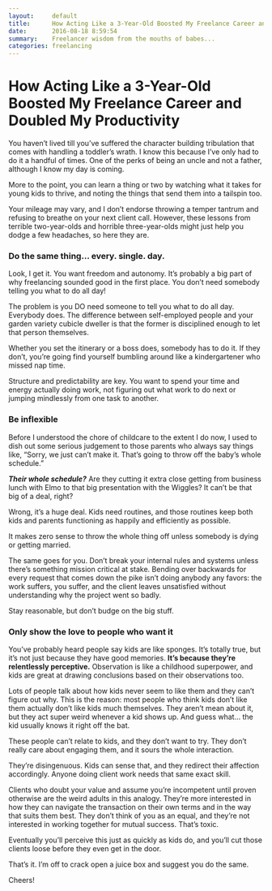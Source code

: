 ```yaml
---
layout:     default
title:      How Acting Like a 3-Year-Old Boosted My Freelance Career and Doubled My Productivity
date:       2016-08-18 8:59:54
summary:    Freelancer wisdom from the mouths of babes... 
categories: freelancing
---
```


# How Acting Like a 3-Year-Old Boosted My Freelance Career and Doubled My Productivity
You haven’t lived till you’ve suffered the character building tribulation that comes with handling a toddler’s wrath. I know this because I’ve only had to do it a handful of times. One of the perks of being an uncle and not a father, although I know my day is coming. 

More to the point, you can learn a thing or two by watching what it takes for young kids to thrive, and noting the things that send them into a tailspin too. 

Your mileage may vary, and I don’t endorse throwing a temper tantrum and refusing to breathe on your next client call. However, these lessons from terrible two-year-olds and horrible three-year-olds might just help you dodge a few headaches, so here they are. 

### Do the same thing… every. single. day.
Look, I get it. You want freedom and autonomy. It’s probably a big part of why freelancing sounded good in the first place. You don’t need somebody telling you what to do all day!

The problem is you DO need someone to tell you what to do all day. Everybody does. The difference between self-employed people and your garden variety cubicle dweller is that the former is disciplined enough to let that person themselves. 

Whether you set the itinerary or a boss does, somebody has to do it. If they don’t, you’re going find yourself bumbling around like a kindergartener who missed nap time. 

Structure and predictability are key. You want to spend your time and energy actually doing work, not figuring out what work to do next or jumping mindlessly from one task to another. 

### Be inflexible
Before I understood the chore of childcare to the extent I do now, I used to dish out some serious judgement to those parents who always say things like, “Sorry, we just can’t make it. That’s going to throw off the baby’s whole schedule.” 

**_Their whole schedule?_** Are they cutting it extra close getting from business lunch with Elmo to that big presentation with the Wiggles? It can’t be that big of a deal, right? 

Wrong, it’s a huge deal. Kids need routines, and those routines keep both kids and parents functioning as happily and efficiently as possible. 

It makes zero sense to throw the whole thing off unless somebody is dying or getting married. 

The same goes for you. Don’t break your internal rules and systems unless there’s something mission critical at stake. Bending over backwards for every request that comes down the pike isn’t doing anybody any favors: the work suffers, you suffer, and the client leaves unsatisfied without understanding why the project went so badly.

Stay reasonable, but don’t budge on the big stuff. 

### Only show the love to people who want it
You’ve probably heard people say kids are like sponges. It’s totally true, but it’s not just because they have good memories. **It’s because they’re relentlessly perceptive.** Observation is like a childhood superpower, and kids are great at drawing conclusions based on their observations too. 

Lots of people talk about how kids never seem to like them and they can’t figure out why. This is the reason: most people who think kids don’t like them actually don’t like kids much themselves. They aren’t mean about it, but they act super weird whenever a kid shows up. And guess what… the kid usually knows it right off the bat. 

These people can’t relate to kids, and they don’t want to try. They don’t really care about engaging them, and it sours the whole interaction. 

They’re disingenuous. Kids can sense that, and they redirect their affection accordingly. Anyone doing client work needs that same exact skill. 

Clients who doubt your value and assume you’re incompetent until proven otherwise are the weird adults in this analogy. They’re more interested in how they can navigate the transaction on their own terms and in the way that suits them best. They don’t think of you as an equal, and they’re not interested in working together for mutual success. That’s toxic. 

Eventually you’ll perceive this just as quickly as kids do, and you’ll cut those clients loose before they even get in the door. 

That’s it. I’m off to crack open a juice box and suggest you do the same. 

Cheers!